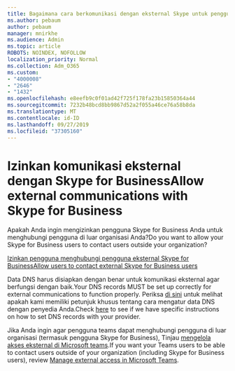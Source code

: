 ```yaml
---
title: Bagaimana cara berkomunikasi dengan eksternal Skype untuk pengguna bisnis
ms.author: pebaum
author: pebaum
manager: mnirkhe
ms.audience: Admin
ms.topic: article
ROBOTS: NOINDEX, NOFOLLOW
localization_priority: Normal
ms.collection: Adm_O365
ms.custom:
- "4000008"
- "2646"
- "1432"
ms.openlocfilehash: e8eefb9c0f01ad42f725f178fa23b15850364a44
ms.sourcegitcommit: 7232b48bcd8bb9867d52a2f055a46ce76a58b8da
ms.translationtype: MT
ms.contentlocale: id-ID
ms.lasthandoff: 09/27/2019
ms.locfileid: "37305160"
---
```

# <a name="allow-external-communications-with-skype-for-business"></a><span data-ttu-id="f5d21-102">Izinkan komunikasi eksternal dengan Skype for Business</span><span class="sxs-lookup"><span data-stu-id="f5d21-102">Allow external communications with Skype for Business</span></span> 

<span data-ttu-id="f5d21-103">Apakah Anda ingin mengizinkan pengguna Skype for Business Anda untuk menghubungi pengguna di luar organisasi Anda?</span><span class="sxs-lookup"><span data-stu-id="f5d21-103">Do you want to allow your Skype for Business users to contact users outside your organization?</span></span> 

[<span data-ttu-id="f5d21-104">Izinkan pengguna menghubungi pengguna eksternal Skype for Business</span><span class="sxs-lookup"><span data-stu-id="f5d21-104">Allow users to contact external Skype for Business users</span></span>](https://docs.microsoft.com/skypeforbusiness/set-up-skype-for-business-online/allow-users-to-contact-external-skype-for-business-users)

<span data-ttu-id="f5d21-105">Data DNS harus disiapkan dengan benar untuk komunikasi eksternal agar berfungsi dengan baik.</span><span class="sxs-lookup"><span data-stu-id="f5d21-105">Your DNS records MUST be set up correctly for external communications to function properly.</span></span> <span data-ttu-id="f5d21-106">Periksa [di sini](https://docs.microsoft.com/office365/admin/get-help-with-domains/set-up-your-domain-host-specific-instructions?view=o365-worldwide) untuk melihat apakah kami memiliki petunjuk khusus tentang cara mengatur data DNS dengan penyedia Anda.</span><span class="sxs-lookup"><span data-stu-id="f5d21-106">Check [here](https://docs.microsoft.com/office365/admin/get-help-with-domains/set-up-your-domain-host-specific-instructions?view=o365-worldwide) to see if we have specific instructions on how to set DNS records with your provider.</span></span> 

<span data-ttu-id="f5d21-107">Jika Anda ingin agar pengguna teams dapat menghubungi pengguna di luar organisasi (termasuk pengguna Skype for Business), Tinjau [mengelola akses eksternal di Microsoft teams](https://docs.microsoft.com/microsoftteams/let-your-teams-users-communicate-with-other-people).</span><span class="sxs-lookup"><span data-stu-id="f5d21-107">If you want your Teams users to be able to contact users outside of your organization (including Skype for Business users), review [Manage external access in Microsoft Teams](https://docs.microsoft.com/microsoftteams/let-your-teams-users-communicate-with-other-people).</span></span> 